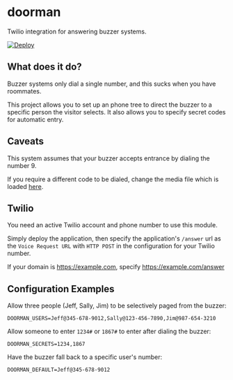 # doorman
Twilio integration for answering buzzer systems.

[![Deploy](https://www.herokucdn.com/deploy/button.svg)](https://heroku.com/deploy)

## What does it do?

Buzzer systems only dial a single number, and this sucks when you have roommates.

This project allows you to set up an phone tree to direct the buzzer to a specific person the visitor selects. It also allows you to specify secret codes for automatic entry.

## Caveats

This system assumes that your buzzer accepts entrance by dialing the number 9.

If you require a different code to be dialed, change the media file which is loaded [here](https://github.com/jeffandersen/doorman/blob/master/lib/controllers/dial.js#L17).

## Twilio

You need an active Twilio account and phone number to use this module.

Simply deploy the application, then specify the application's `/answer` url as the `Voice Request URL` with `HTTP POST` in the configuration for your Twilio number.

If your domain is https://example.com, specify https://example.com/answer

## Configuration Examples

Allow three people (Jeff, Sally, Jim) to be selectively paged from the buzzer:

```
DOORMAN_USERS=Jeff@345-678-9012,Sally@123-456-7890,Jim@987-654-3210
```

Allow someone to enter `1234#` or `1867#` to enter after dialing the buzzer:

```
DOORMAN_SECRETS=1234,1867
```

Have the buzzer fall back to a specific user's number:

```
DOORMAN_DEFAULT=Jeff@345-678-9012
```
